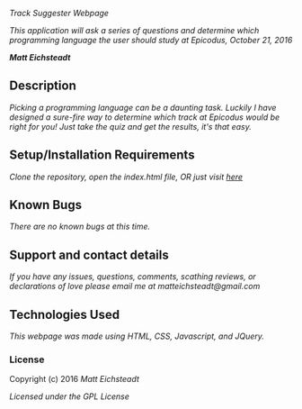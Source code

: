 _Track Suggester Webpage_

_This application will ask a series of questions and determine which programming language the user should study at Epicodus, October 21, 2016_

_**Matt Eichsteadt**_

## Description

_Picking a programming language can be a daunting task. Luckily I have designed a sure-fire way to determine which track at Epicodus would be right for you! Just take the quiz and get the results, it's that easy._

## Setup/Installation Requirements

_Clone the repository,_
_open the index.html file,_
_OR_
_just visit [here](https://meichsteadt.github.io/trackSuggester)_

## Known Bugs

_There are no known bugs at this time._

## Support and contact details

_If you have any issues, questions, comments, scathing reviews, or declarations of love please email me at matteichsteadt@gmail.com_

## Technologies Used

_This webpage was made using HTML, CSS, Javascript, and JQuery._

### License

Copyright (c) 2016 _Matt Eichsteadt_

*Licensed under the GPL License*
